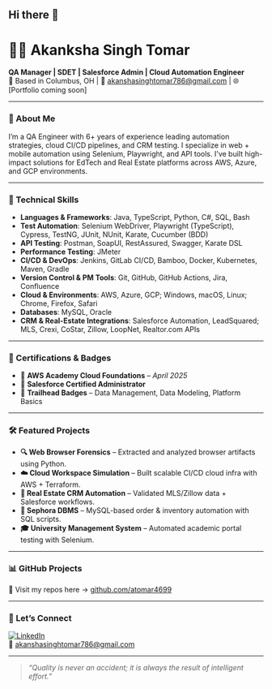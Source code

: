 
## Hi there 👋
# 👩‍💻 Akanksha Singh Tomar 
**QA Manager | SDET | Salesforce Admin | Cloud Automation Engineer**  
📍 Based in Columbus, OH | 📧 [akanshasinghtomar786@gmail.com](mailto:akanshasinghtomar786@gmail.com)
| 🌐 [Portfolio coming soon]

---

### 🚀 About Me

I’m a QA Engineer with 6+ years of experience leading automation strategies, cloud CI/CD pipelines, and CRM testing. I specialize in web + mobile automation using Selenium, Playwright, and API tools. I've built high-impact solutions for EdTech and Real Estate platforms across AWS, Azure, and GCP environments.

---

### 🧠 Technical Skills

- **Languages & Frameworks**: Java, TypeScript, Python, C#, SQL, Bash  
- **Test Automation**: Selenium WebDriver, Playwright (TypeScript), Cypress, TestNG, JUnit, NUnit, Karate, Cucumber (BDD)  
- **API Testing**: Postman, SoapUI, RestAssured, Swagger, Karate DSL  
- **Performance Testing**: JMeter  
- **CI/CD & DevOps**: Jenkins, GitLab CI/CD, Bamboo, Docker, Kubernetes, Maven, Gradle  
- **Version Control & PM Tools**: Git, GitHub, GitHub Actions, Jira, Confluence  
- **Cloud & Environments**: AWS, Azure, GCP; Windows, macOS, Linux; Chrome, Firefox, Safari  
- **Databases**: MySQL, Oracle  
- **CRM & Real-Estate Integrations**: Salesforce Automation, LeadSquared; MLS, Crexi, CoStar, Zillow, LoopNet, Realtor.com APIs

---

### 🏅 Certifications & Badges

- 🧾 **AWS Academy Cloud Foundations** – *April 2025*  
- 🧩 **Salesforce Certified Administrator**  
- 🚀 **Trailhead Badges** – Data Management, Data Modeling, Platform Basics

---



### 🛠 Featured Projects

- **🔍 Web Browser Forensics** – Extracted and analyzed browser artifacts using Python.
- **☁️ Cloud Workspace Simulation** – Built scalable CI/CD cloud infra with AWS + Terraform.
- **🏡 Real Estate CRM Automation** – Validated MLS/Zillow data + Salesforce workflows.
- **🛒 Sephora DBMS** – MySQL-based order & inventory automation with SQL scripts.
- **🎓 University Management System** – Automated academic portal testing with Selenium.

---

### 📊 GitHub Projects

🔗 Visit my repos here → [github.com/atomar4699](https://github.com/atomar4699)

---


### 💬 Let’s Connect

[![LinkedIn](https://img.shields.io/badge/-LinkedIn-blue?style=flat&logo=linkedin&logoColor=white)](https://www.linkedin.com/in/akanksha-singh-tomar-6b408bbb)  
📧 [akanshasinghtomar786@gmail.com](mailto:akanshasinghtomar786@gmail.com)



---

> *“Quality is never an accident; it is always the result of intelligent effort.”* 




